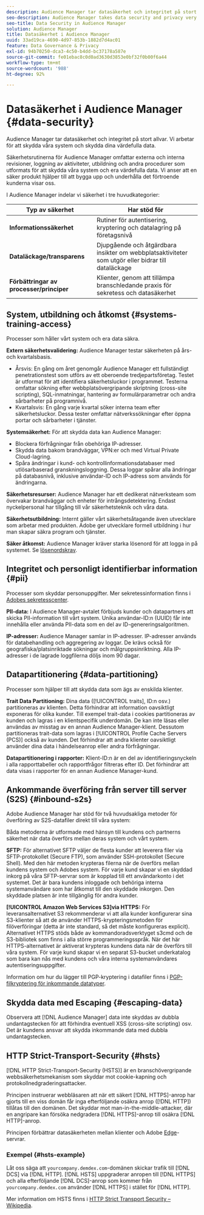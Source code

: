 ```yaml
---
description: Audience Manager tar datasäkerhet och integritet på stort allvar. Vi arbetar för att skydda våra system och skydda dina värdefulla data.
seo-description: Audience Manager takes data security and privacy very seriously. We work to keep our systems secure and protect your valuable data.
seo-title: Data Security in Audience Manager
solution: Audience Manager
title: Datasäkerhet i Audience Manager
uuid: 33ad19ca-4690-4d97-853b-1882d7d4ac01
feature: Data Governance & Privacy
exl-id: 94b70250-dca3-4c50-b4dd-bc37178a587e
source-git-commit: fe01ebac8c0d0ad3630d3853e0bf32f0b00f6a44
workflow-type: tm+mt
source-wordcount: '988'
ht-degree: 92%

---
```


# Datasäkerhet i Audience Manager {#data-security}

Audience Manager tar datasäkerhet och integritet på stort allvar. Vi arbetar för att skydda våra system och skydda dina värdefulla data.

Säkerhetsrutinerna för Audience Manager omfattar externa och interna revisioner, loggning av aktiviteter, utbildning och andra procedurer som utformats för att skydda våra system och era värdefulla data. Vi anser att en säker produkt hjälper till att bygga upp och underhålla det förtroende kunderna visar oss.

I Audience Manager indelar vi säkerhet i tre huvudkategorier:

| Typ av säkerhet | Har stöd för |
|---|---|
| **Informationssäkerhet** | Rutiner för autentisering, kryptering och datalagring på företagsnivå |
| **Dataläckage/transparens** | Djupgående och åtgärdbara insikter om webbplatsaktiviteter som utgör eller bidrar till dataläckage |
| **Förbättringar av processer/principer** | Klienter, genom att tillämpa branschledande praxis för sekretess och datasäkerhet |

## System, utbildning och åtkomst {#systems-training-access}

Processer som håller vårt system och era data säkra.

**Extern säkerhetsvalidering:**  Audience Manager testar säkerheten på års- och kvartalsbasis.

* Årsvis: En gång om året genomgår Audience Manager ett fullständigt penetrationstest som utförs av ett oberoende tredjepartsföretag. Testet är utformat för att identifiera säkerhetsluckor i programmet. Testerna omfattar sökning efter webbplatsövergripande skriptning (cross-site scripting), SQL-inmatningar, hantering av formulärparametrar och andra sårbarheter på programnivå.
* Kvartalsvis: En gång varje kvartal söker interna team efter säkerhetsluckor. Dessa tester omfattar nätverkssökningar efter öppna portar och sårbarheter i tjänster.

**Systemsäkerhet:**  För att skydda data kan Audience Manager:

* Blockera förfrågningar från obehöriga IP-adresser.
* Skydda data bakom brandväggar, VPN:er och med Virtual Private Cloud-lagring.
* Spåra ändringar i kund- och kontrollinformationsdatabaser med utlösarbaserad granskningsloggning. Dessa loggar spårar alla ändringar på databasnivå, inklusive användar-ID och IP-adress som används för ändringarna.

**Säkerhetsresurser:**  Audience Manager har ett dedikerat nätverksteam som övervakar brandväggar och enheter för intrångsdetektering. Endast nyckelpersonal har tillgång till vår säkerhetsteknik och våra data.

**Säkerhetsutbildning:**  Internt gäller vårt säkerhetsåtagande även utvecklare som arbetar med produkten. Adobe ger utvecklare formell utbildning i hur man skapar säkra program och tjänster.

**Säker åtkomst:**  Audience Manager kräver starka lösenord för att logga in på systemet. Se [lösenordskrav](../../reference/password-requirements.md).

## Integritet och personligt identifierbar information {#pii}

Processer som skyddar personuppgifter. Mer sekretessinformation finns i [Adobes sekretesscenter](https://www.adobe.com/se/privacy/advertising-services.html).

**PII-data:**  I Audience Manager-avtalet förbjuds kunder och datapartners att skicka PII-information till vårt system. Unika användar-ID:n (UUID) får inte innehålla eller använda PII-data som en del av ID-genereringsalgoritmen.

**IP-adresser:**  Audience Manager samlar in IP-adresser. IP-adresser används för databehandling och aggregering av loggar. De krävs också för geografiska/platsinriktade sökningar och målgruppsinriktning. Alla IP-adresser i de lagrade loggfilerna döljs inom 90 dagar.

## Datapartitionering {#data-partitioning}

Processer som hjälper till att skydda data som ägs av enskilda klienter.

**Trait Data Partitioning:** Dina data ([!UICONTROL traits], ID:n osv.) partitioneras av klienten. Detta förhindrar att information oavsiktligt exponeras för olika kunder. Till exempel trait-data i cookies partitioneras av kunden och lagras i en klientspecifik underdomän. De kan inte läsas eller användas av misstag av en annan Audience Manager-klient. Dessutom partitioneras trait-data som lagras i [!UICONTROL Profile Cache Servers (PCS)] också av kunden. Det förhindrar att andra klienter oavsiktligt använder dina data i händelseanrop eller andra förfrågningar.

**Datapartitionering i rapporter:**  Klient-ID:n är en del av identifieringsnyckeln i alla rapporttabeller och rapportfrågor filtreras efter ID. Det förhindrar att data visas i rapporter för en annan Audience Manager-kund.

## Ankommande överföring från server till server (S2S) {#inbound-s2s}

Adobe Audience Manager har stöd för två huvudsakliga metoder för överföring av S2S-datafiler direkt till våra system:

Båda metoderna är utformade med hänsyn till kundens och partnerns säkerhet när data överförs mellan deras system och vårt system.

**SFTP:** För alternativet SFTP väljer de flesta kunder att leverera filer via SFTP-protokollet (Secure FTP), som använder SSH-protokollet (Secure Shell). Med den här metoden krypteras filerna när de överförs mellan kundens system och Adobes system. För varje kund skapar vi en skyddad inkorg på våra SFTP-servrar som är kopplad till ett användarkonto i det systemet. Det är bara kundens inloggade och behöriga interna systemanvändare som har åtkomst till den skyddade inkorgen. Den skyddade platsen är inte tillgänglig för andra kunder.

**[!UICONTROL Amazon Web Services S3]via HTTPS:** För leveransalternativet S3 rekommenderar vi att alla kunder konfigurerar sina S3-klienter så att de använder HTTPS-krypteringsmetoden för filöverföringar (detta är inte standard, så det måste konfigureras explicit). Alternativet HTTPS stöds både av kommandoradsverktyget s3cmd och de S3-bibliotek som finns i alla större programmeringsspråk. När det här HTTPS-alternativet är aktiverat krypteras kundens data när de överförs till våra system. För varje kund skapar vi en separat S3-bucket underkatalog som bara kan nås med kundens och våra interna systemanvändares autentiseringsuppgifter.

Information om hur du lägger till PGP-kryptering i datafiler finns i [PGP-filkryptering för inkommande datatyper](../../integration/sending-audience-data/batch-data-transfer-explained/inbound-file-encryption.md).

## Skydda data med Escaping {#escaping-data}

Observera att [!DNL Audience Manager] data inte skyddas av dubbla undantagstecken för att förhindra eventuell XSS (cross-site scripting) osv. Det är kundens ansvar att skydda inkommande data med dubbla undantagstecken.

## HTTP Strict-Transport-Security {#hsts}

[!DNL HTTP Strict-Transport-Security (HSTS)] är en branschövergripande webbsäkerhetsmekanism som skyddar mot cookie-kapning och protokollnedgraderingsattacker.

Principen instruerar webbläsaren att när ett säkert [!DNL HTTPS]-anrop har gjorts till en viss domän får inga efterföljande osäkra anrop ([!DNL HTTP]) tillåtas till den domänen. Det skyddar mot man-in-the-middle-attacker, där en angripare kan försöka nedgradera [!DNL HTTPS]-anrop till osäkra [!DNL HTTP]-anrop.

Principen förbättrar datasäkerheten mellan klienter och Adobe [Edge](../../reference/system-components/components-edge.md)-servrar.

### Exempel {#hsts-example}

Låt oss säga att `yourcompany.demdex.com`-domänen skickar trafik till [!DNL DCS] via [!DNL HTTP]. [!DNL HSTS] uppgraderar anropen till [!DNL HTTPS] och alla efterföljande [!DNL DCS]-anrop som kommer från `yourcompany.demdex.com` använder [!DNL HTTPS] i stället för [!DNL HTTP].

Mer information om HSTS finns i [HTTP Strict Transport Security – Wikipedia](https://en.wikipedia.org/wiki/HTTP_Strict_Transport_Security).
